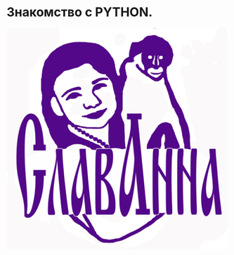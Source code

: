 # Знакомство с PYTHON. 
![logo](https://github.com/TeaCzir/Python_Lesson/blob/main/%D0%9B%D0%9E%D0%93%D0%9E%D0%A2%D0%98%D0%9F%20882.jpg)
